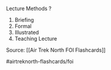 Lecture Methods
?
1. Briefing
2. Formal
3. Illustrated
4. Teaching Lecture
<!--SR:!2022-09-30,1,210-->

Source: [[Air Trek North FOI Flashcards]]

#airtreknorth-flashcards/foi